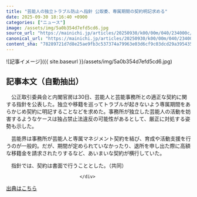 ```yaml
---
title: "芸能人の独立トラブル防止へ指針 公取委、専属期間の契約明記求める"
date: 2025-09-30 18:16:40 +0900
categories: ["ニュース"]
image: /assets/img/5a0b354d7efd5cd6.jpg
source_url: "https://mainichi.jp/articles/20250930/k00/00m/040/234000c/"
canonical_url: "https://mainichi.jp/articles/20250930/k00/00m/040/234000c/"
content_sha: "78289721d7d8e25ae9fb3c537374a79963e03d6cf9c03dcd29a3954357d57aca"
---
```


![記事イメージ]({{ site.baseurl }}/assets/img/5a0b354d7efd5cd6.jpg)

## 記事本文（自動抽出）
<div><section class="articledetail-body" id="articledetail-body">






<p>　公正取引委員会と内閣官房は30日、芸能人と芸能事務所との適正な契約に関する指針を公表した。独立や移籍を巡ってトラブルが起きないよう専属期間をあらかじめ契約に明記することなどを求めた。事務所が独立した芸能人の活動を妨害するようなケースは独占禁止法違反の可能性があるとして、厳正に対処する姿勢も示した。</p>

<p>　芸能界は事務所が芸能人と専属マネジメント契約を結び、育成や活動支援を行うのが一般的。だが、期間が定められていなかったり、退所を申し出た際に高額な移籍金を請求されたりするなど、あいまいな契約が横行していた。</p>

<p>　指針では、契約は書面で行うこととした。（共同）</p>


</section>






								</div>

[出典はこちら](https://mainichi.jp/articles/20250930/k00/00m/040/234000c/)
